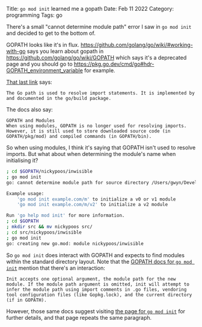 Title: `go mod init` learned me a gopath
Date: Feb 11 2022
Category: programming
Tags: go

There's a small "cannot determine module path" error I saw in `go mod init` and decided to get to the bottom of.

GOPATH looks like it's in flux. https://github.com/golang/go/wiki/#working-with-go says you learn about gopath in https://github.com/golang/go/wiki/GOPATH which says it's a deprecated page and you should go to https://pkg.go.dev/cmd/go#hdr-GOPATH_environment_variable for example.

[That last link](https://pkg.go.dev/cmd/go#hdr-GOPATH_environment_variable) says:


    The Go path is used to resolve import statements. It is implemented by and documented in the go/build package.

The docs also say:

    GOPATH and Modules
    When using modules, GOPATH is no longer used for resolving imports. However, it is still used to store downloaded source code (in GOPATH/pkg/mod) and compiled commands (in GOPATH/bin).


So when using modules, I think it's saying that GOPATH isn't used to resolve imports. But what about when determining the module's name when initialising it?


```bash
; cd $GOPATH/nickypoos/inwisible
; go mod init
go: cannot determine module path for source directory /Users/gwyn/Developer/go/nickypoos/inwisible (outside GOPATH, module path must be specified)

Example usage:
	'go mod init example.com/m' to initialize a v0 or v1 module
	'go mod init example.com/m/v2' to initialize a v2 module

Run 'go help mod init' for more information.
; cd $GOPATH                                                                                                                                                                 
; mkdir src && mv nickypoos src/                                                                                                                                            
; cd src/nickypoos/inwisible                                                                                                                                                
; go mod init
go: creating new go.mod: module nickypoos/inwisible
```

So `go mod init` does interact with GOPATH and expects to find modules within the standard directory layout. Note that the [GOPATH docs for `go mod init`](https://pkg.go.dev/cmd/go#hdr-Initialize_new_module_in_current_directory) mention that there's an interaction:


    Init accepts one optional argument, the module path for the new module. If the module path argument is omitted, init will attempt to infer the module path using import comments in .go files, vendoring tool configuration files (like Gopkg.lock), and the current directory (if in GOPATH).


However, those same docs suggest visiting [the page for `go mod init`](https://go.dev/ref/mod#go-mod-init) for further details, and that page repeats the same paragraph.